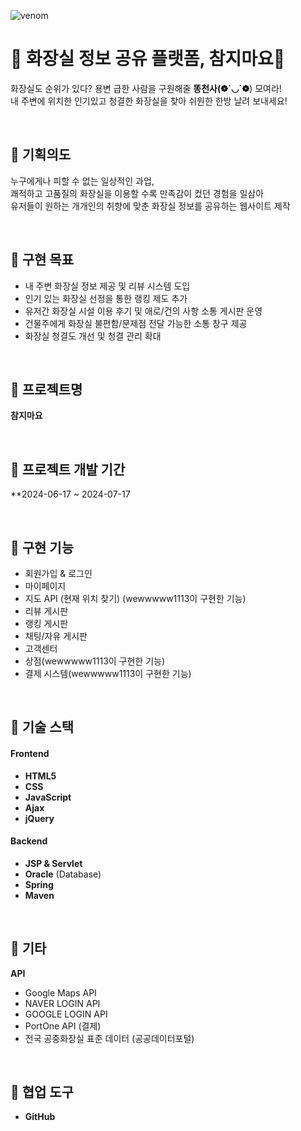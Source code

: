 ![venom](https://capsule-render.vercel.app/api?type=venom&height=200&text=MAYO&fontSize=40&color=:8871e5,0:b678c4&stroke=#020715)

# 🚽 화장실 정보 공유 플랫폼, 참지마요💩

화장실도 순위가 있다? 용변 급한 사람을 구원해줄 **똥천사(❁´◡`❁**) 모여라!  
내 주변에 위치한 인기있고 청결한 화장실을 찾아 쉬원한 한방 날려 보내세요!

<br>

## 🧻 기획의도
누구에게나 피할 수 없는 일상적인 과업, <br>
쾌적하고 고품질의 화장실을 이용할 수록 만족감이 컸던 경험을 일삼아 <br>
유저들이 원하는 개개인의 취향에 맞춘 화장실 정보를 공유하는 웹사이트 제작

<br>

## 🧻 구현 목표
- 내 주변 화장실 정보 제공 및 리뷰 시스템 도입
- 인기 있는 화장실 선정을 통한 랭킹 제도 추가
- 유저간 화장실 시설 이용 후기 및 애로/건의 사항 소통 게시판 운영
- 건물주에게 화장실 불편함/문제점 전달 가능한 소통 창구 제공
- 화장실 청결도 개선 및 청결 관리 확대

<br>

## 🧻 프로젝트명 

**참지마요**

<br>

## 🧻 프로젝트 개발 기간

**2024-06-17 ~ 2024-07-17

<br>

## 🧻 구현 기능

- 회원가입 & 로그인
- 마이페이지
- 지도 API (현재 위치 찾기) (wewwwww1113이 구현한 기능)
- 리뷰 게시판
- 랭킹 게시판
- 채팅/자유 게시판
- 고객센터
- 상점(wewwwww1113이 구현한 기능)
- 결제 시스템(wewwwww1113이 구현한 기능)

<br>


## 🧻 기술 스택

#### Frontend 

- **HTML5**
- **CSS**
- **JavaScript**
- **Ajax**
- **jQuery**

#### Backend

- **JSP & Servlet**
- **Oracle** (Database)
- **Spring**
- **Maven**

<br>

## 🧻 기타

**API**
- Google Maps API
- NAVER LOGIN API
- GOOGLE LOGIN API
- PortOne API (결제)
- 전국 공중화장실 표준 데이터 (공공데이터포털)

<br>

## 🧻 협업 도구

- **GitHub**

